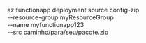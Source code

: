 az functionapp deployment source config-zip \
  --resource-group myResourceGroup \
  --name myfunctionapp123 \
  --src caminho/para/seu/pacote.zip
  